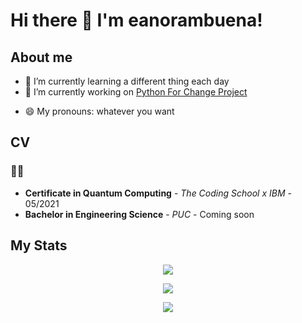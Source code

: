 # Hi there 👋 I'm eanorambuena!

## About me
- 🌱 I’m currently learning a different thing each day
- 🔭 I’m currently working on [Python For Change Project](//pythonforchange.github.io)
<!--
- 👯 I’m looking to collaborate on ...
- 🤔 I’m looking for help with ...
- 💬 Ask me about ...
- 📫 How to reach me: ...
- ⚡ Fun fact: ...
-->
- 😄 My pronouns: whatever you want

## CV
### 👨‍💻
- **Certificate in Quantum Computing** - *The Coding School x IBM* - 05/2021
- **Bachelor in Engineering Science** - *PUC* - Coming soon

## My Stats
<p align="center">
  <a href="https://github.com/anuraghazra/github-readme-stats">
  <img src="https://github-readme-stats.vercel.app/api?username=eanorambuena&show_icons=true&theme=vue-dark&count_private=true" />
</a>
</p>
<p align="center">
  <a href = "https://github.com/anuraghazra/github-readme-stats">
  <img src = "https://github-readme-stats.vercel.app/api/top-langs/?username=eanorambuena&layout=compact">
</p>
<p align="center">
    <img src="https://profile-counter.glitch.me/eanorambuena/count.svg" />
</p>


